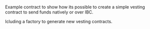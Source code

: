 Example contract to show how its possible to create a simple vesting contract to send funds natively or over IBC.

Icluding a factory to generate new vesting contracts.
